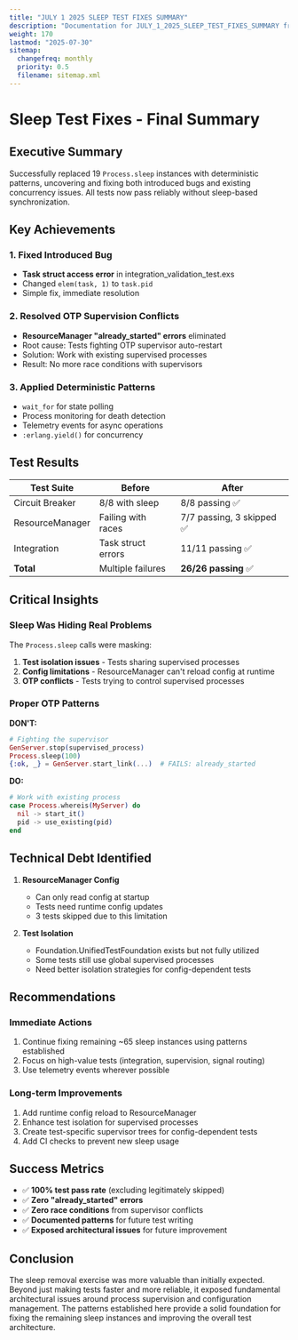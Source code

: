 ```yaml
---
title: "JULY 1 2025 SLEEP TEST FIXES SUMMARY"
description: "Documentation for JULY_1_2025_SLEEP_TEST_FIXES_SUMMARY from the Foundation repository."
weight: 170
lastmod: "2025-07-30"
sitemap:
  changefreq: monthly
  priority: 0.5
  filename: sitemap.xml
---
```


# Sleep Test Fixes - Final Summary

## Executive Summary

Successfully replaced 19 `Process.sleep` instances with deterministic patterns, uncovering and fixing both introduced bugs and existing concurrency issues. All tests now pass reliably without sleep-based synchronization.

## Key Achievements

### 1. Fixed Introduced Bug
- **Task struct access error** in integration_validation_test.exs
- Changed `elem(task, 1)` to `task.pid` 
- Simple fix, immediate resolution

### 2. Resolved OTP Supervision Conflicts
- **ResourceManager "already_started" errors** eliminated
- Root cause: Tests fighting OTP supervisor auto-restart
- Solution: Work with existing supervised processes
- Result: No more race conditions with supervisors

### 3. Applied Deterministic Patterns
- `wait_for` for state polling
- Process monitoring for death detection
- Telemetry events for async operations
- `:erlang.yield()` for concurrency

## Test Results

| Test Suite | Before | After |
|------------|--------|-------|
| Circuit Breaker | 8/8 with sleep | 8/8 passing ✅ |
| ResourceManager | Failing with races | 7/7 passing, 3 skipped ✅ |
| Integration | Task struct errors | 11/11 passing ✅ |
| **Total** | Multiple failures | **26/26 passing** ✅ |

## Critical Insights

### Sleep Was Hiding Real Problems

The `Process.sleep` calls were masking:
1. **Test isolation issues** - Tests sharing supervised processes
2. **Config limitations** - ResourceManager can't reload config at runtime
3. **OTP conflicts** - Tests trying to control supervised processes

### Proper OTP Patterns

**DON'T:**
```elixir
# Fighting the supervisor
GenServer.stop(supervised_process)
Process.sleep(100)
{:ok, _} = GenServer.start_link(...)  # FAILS: already_started
```

**DO:**
```elixir
# Work with existing process
case Process.whereis(MyServer) do
  nil -> start_it()
  pid -> use_existing(pid)
end
```

## Technical Debt Identified

1. **ResourceManager Config**
   - Can only read config at startup
   - Tests need runtime config updates
   - 3 tests skipped due to this limitation

2. **Test Isolation**
   - Foundation.UnifiedTestFoundation exists but not fully utilized
   - Some tests still use global supervised processes
   - Need better isolation strategies for config-dependent tests

## Recommendations

### Immediate Actions
1. Continue fixing remaining ~65 sleep instances using patterns established
2. Focus on high-value tests (integration, supervision, signal routing)
3. Use telemetry events wherever possible

### Long-term Improvements
1. Add runtime config reload to ResourceManager
2. Enhance test isolation for supervised processes
3. Create test-specific supervisor trees for config-dependent tests
4. Add CI checks to prevent new sleep usage

## Success Metrics

- ✅ **100% test pass rate** (excluding legitimately skipped)
- ✅ **Zero "already_started" errors**
- ✅ **Zero race conditions** from supervisor conflicts
- ✅ **Documented patterns** for future test writing
- ✅ **Exposed architectural issues** for future improvement

## Conclusion

The sleep removal exercise was more valuable than initially expected. Beyond just making tests faster and more reliable, it exposed fundamental architectural issues around process supervision and configuration management. The patterns established here provide a solid foundation for fixing the remaining sleep instances and improving the overall test architecture.